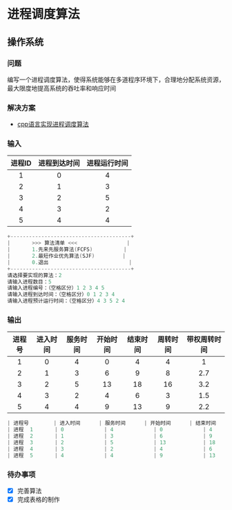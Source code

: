 # 进程调度算法

## 操作系统

### 问题
编写一个进程调度算法，使得系统能够在多道程序环境下，合理地分配系统资源，最大限度地提高系统的吞吐率和响应时间

### 解决方案
* [cpp语言实现进程调度算法](process_scheduling_algorithm.cpp)

### 输入
| 进程ID | 进程到达时间 | 进程运行时间 |
| :----: | :----------: | :----------: |
|   1    |      0       |      4       |
|   2    |      1       |      3       |
|   3    |      2       |      5       |
|   4    |      3       |      2       |
|   5    |      4       |      4       |
```cpp
+---------------------------------------+
|       >>> 算法清单 <<<                |
|       1.先来先服务算法(FCFS)          |
|       2.最短作业优先算法(SJF)         |
|       0.退出                          |
+---------------------------------------+
请选择要实现的算法：2
请输入进程数目：5
请输入进程编号：（空格区分）1 2 3 4 5
请输入进程到达时间：（空格区分）0 1 2 3 4
请输入进程预计运行时间：（空格区分）4 3 5 2 4
```


### 输出
| 进程号 | 进入时间 | 服务时间 | 开始时间 | 结束时间 | 周转时间 | 带权周转时间 |
| :----: | :------: | :------: | :------: | :------: | :------: | :----------: |
|   1    |    0     |    4     |    0     |    4     |    4     |      1       |
|   2    |    1     |    3     |    6     |    9     |    8     |     2.7      |
|   3    |    2     |    5     |    13    |    18    |    16    |     3.2      |
|   4    |    3     |    2     |    4     |    6     |    3     |     1.5      |
|   5    |    4     |    4     |    9     |    13    |    9     |     2.2      |

```cpp
| 进程号        | 进入时间      | 服务时间      | 开始时间      | 结束时间      | 周转时间      | 带权周转时间  |
| 进程  1       | 0             | 4             | 0             | 4             | 4             | 1             |
| 进程  2       | 1             | 3             | 6             | 9             | 8             | 2.7           |
| 进程  3       | 2             | 5             | 13            | 18            | 16            | 3.2           |
| 进程  4       | 3             | 2             | 4             | 6             | 3             | 1.5           |
| 进程  5       | 4             | 4             | 9             | 13            | 9             | 2.2           |
```

### 待办事项
- [x] 完善算法
- [x] 完成表格的制作
